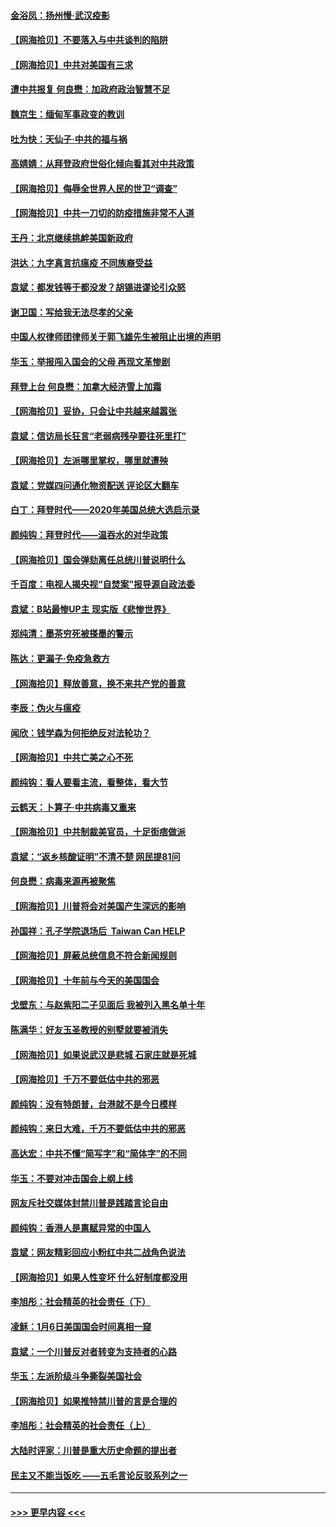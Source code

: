 #### [金浴凤：扬州慢‧武汉疫影](../pages/nsc993/n12737248.md?t=02070001) 
#### [【网海拾贝】不要落入与中共谈判的陷阱](../pages/nsc993/n12735229.md?t=02070001) 
#### [【网海拾贝】中共对美国有三求](../pages/nsc993/n12735197.md?t=02070001) 
#### [遭中共报复 何良懋：加政府政治智慧不足](../pages/nsc993/n12734323.md?t=02070001) 
#### [魏京生：缅甸军事政变的教训](../pages/nsc993/n12732470.md?t=02070001) 
#### [吐为快：天仙子·中共的福与祸](../pages/nsc993/n12732165.md?t=02070001) 
#### [高婧婧：从拜登政府世俗化倾向看其对中共政策](../pages/nsc993/n12730028.md?t=02070001) 
#### [【网海拾贝】侮辱全世界人民的世卫“调查”](../pages/nsc993/n12727884.md?t=02070001) 
#### [【网海拾贝】中共一刀切的防疫措施非常不人道](../pages/nsc993/n12724879.md?t=02070001) 
#### [王丹：北京继续挑衅美国新政府](../pages/nsc993/n12722456.md?t=02070001) 
#### [洪达：九字真言抗瘟疫 不同族裔受益](../pages/nsc993/n12722448.md?t=02070001) 
#### [袁斌：都发钱等于都没发？胡锡进谬论引众怒](../pages/nsc993/n12722393.md?t=02070001) 
#### [谢卫国：写给我无法尽孝的父亲](../pages/nsc993/n12720325.md?t=02070001) 
#### [中国人权律师团律师关于郭飞雄先生被阻止出境的声明](../pages/nsc993/n12720203.md?t=02070001) 
#### [华玉：举报闯入国会的父母 再现文革惨剧](../pages/nsc993/n12719070.md?t=02070001) 
#### [拜登上台 何良懋：加拿大经济雪上加霜](../pages/nsc993/n12718943.md?t=02070001) 
#### [【网海拾贝】妥协，只会让中共越来越嚣张](../pages/nsc993/n12717392.md?t=02070001) 
#### [袁斌：信访局长狂言“老弱病残孕要往死里打”](../pages/nsc993/n12717343.md?t=02070001) 
#### [【网海拾贝】左派哪里掌权，哪里就遭殃](../pages/nsc993/n12715009.md?t=02070001) 
#### [袁斌：党媒四问通化物资配送 评论区大翻车](../pages/nsc993/n12714950.md?t=02070001) 
#### [白丁：拜登时代——2020年美国总统大选启示录](../pages/nsc993/n12714920.md?t=02070001) 
#### [颜纯钩：拜登时代——温吞水的对华政策](../pages/nsc993/n12713245.md?t=02070001) 
#### [【网海拾贝】国会弹劾离任总统川普说明什么](../pages/nsc993/n12712816.md?t=02070001) 
#### [千百度：电视人揭央视“自焚案”报导源自政法委](../pages/nsc993/n12709760.md?t=02070001) 
#### [袁斌：B站最惨UP主 现实版《悲惨世界》](../pages/nsc993/n12709686.md?t=02070001) 
#### [郑纯清：墨茶穷死被搽墨的警示](../pages/nsc993/n12709262.md?t=02070001) 
#### [陈达：更漏子·免疫急救方](../pages/nsc993/n12709244.md?t=02070001) 
#### [【网海拾贝】释放善意，换不来共产党的善意](../pages/nsc993/n12708361.md?t=02070001) 
#### [李辰：伪火与瘟疫](../pages/nsc993/n12707981.md?t=02070001) 
#### [闻欣：钱学森为何拒绝反对法轮功？](../pages/nsc993/n12707407.md?t=02070001) 
#### [【网海拾贝】中共亡美之心不死](../pages/nsc993/n12707621.md?t=02070001) 
#### [颜纯钩：看人要看主流，看整体，看大节](../pages/nsc993/n12707536.md?t=02070001) 
#### [云鹤天：卜算子‧中共病毒又重来](../pages/nsc993/n12707408.md?t=02070001) 
#### [【网海拾贝】中共制裁美官员，十足街痞做派](../pages/nsc993/n12705115.md?t=02070001) 
#### [袁斌：“返乡核酸证明”不清不楚 网民提81问](../pages/nsc993/n12704982.md?t=02070001) 
#### [何良懋：病毒来源再被聚焦](../pages/nsc993/n12704944.md?t=02070001) 
#### [【网海拾贝】川普将会对美国产生深远的影响](../pages/nsc993/n12703045.md?t=02070001) 
#### [孙国祥：孔子学院退场后  Taiwan Can HELP](../pages/nsc993/n12702430.md?t=02070001) 
#### [【网海拾贝】屏蔽总统信息不符合新闻规则](../pages/nsc993/n12699998.md?t=02070001) 
#### [【网海拾贝】十年前与今天的美国国会](../pages/nsc993/n12696993.md?t=02070001) 
#### [戈壁东：与赵紫阳二子见面后 我被列入黑名单十年](../pages/nsc993/n12696215.md?t=02070001) 
#### [陈满华：好友玉圣教授的别墅就要被消失](../pages/nsc993/n12695411.md?t=02070001) 
#### [【网海拾贝】如果说武汉是悲城 石家庄就是死城](../pages/nsc993/n12694589.md?t=02070001) 
#### [【网海拾贝】千万不要低估中共的邪恶](../pages/nsc993/n12692771.md?t=02070001) 
#### [颜纯钩：没有特朗普，台港就不是今日模样](../pages/nsc993/n12692678.md?t=02070001) 
#### [颜纯钩：来日大难，千万不要低估中共的邪恶](../pages/nsc993/n12692080.md?t=02070001) 
#### [高达宏：中共不懂“简写字”和“简体字”的不同](../pages/nsc993/n12692068.md?t=02070001) 
#### [华玉：不要对冲击国会上纲上线](../pages/nsc993/n12689948.md?t=02070001) 
#### [网友斥社交媒体封禁川普是践踏言论自由](../pages/nsc993/n12687482.md?t=02070001) 
#### [颜纯钩：香港人是禀赋异常的中国人](../pages/nsc993/n12685142.md?t=02070001) 
#### [袁斌：网友精彩回应小粉红中共二战角色说法](../pages/nsc993/n12684994.md?t=02070001) 
#### [【网海拾贝】如果人性变坏 什么好制度都没用](../pages/nsc993/n12683000.md?t=02070001) 
#### [李旭彤：社会精英的社会责任（下）](../pages/nsc993/n12680604.md?t=02070001) 
#### [凌稣：1月6日美国国会时间真相一窥](../pages/nsc993/n12682780.md?t=02070001) 
#### [袁斌：一个川普反对者转变为支持者的心路](../pages/nsc993/n12682700.md?t=02070001) 
#### [华玉：左派阶级斗争撕裂美国社会](../pages/nsc993/n12681226.md?t=02070001) 
#### [【网海拾贝】如果推特禁川普的言是合理的](../pages/nsc993/n12681232.md?t=02070001) 
#### [李旭彤：社会精英的社会责任（上）](../pages/nsc993/n12680501.md?t=02070001) 
#### [大陆时评家：川普是重大历史命题的提出者](../pages/nsc993/n12679904.md?t=02070001) 
#### [民主又不能当饭吃 ——五毛言论反驳系列之一](../pages/nsc993/n12679877.md?t=02070001) 

----
#### [ >>> 更早内容 <<< ](../indexes/nsc993-earlier.md)
